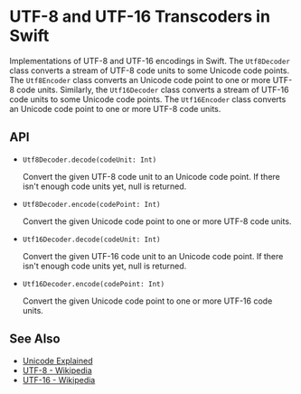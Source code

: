 # UTF-8 and UTF-16 Transcoders in Swift

Implementations of UTF-8 and UTF-16 encodings in Swift. The `Utf8Decoder` class converts a stream of UTF-8 code units to some Unicode code points. The `Utf8Encoder` class converts an Unicode code point to one or more UTF-8 code units. Similarly, the `Utf16Decoder` class converts a stream of UTF-16 code units to some Unicode code points. The `Utf16Encoder` class converts an Unicode code point to one or more UTF-8 code units.

## API

* `Utf8Decoder.decode(codeUnit: Int)`

   Convert the given UTF-8 code unit to an Unicode code point. If there isn't enough code units yet, null is returned.

* `Utf8Decoder.encode(codePoint: Int)`

   Convert the given Unicode code point to one or more UTF-8 code units.

* `Utf16Decoder.decode(codeUnit: Int)`

   Convert the given UTF-16 code unit to an Unicode code point. If there isn't enough code units yet, null is returned.

* `Utf16Decoder.encode(codePoint: Int)`

   Convert the given Unicode code point to one or more UTF-16 code units.

## See Also

* [Unicode Explained](http://shop.oreilly.com/product/9780596101213.do)
* [UTF-8 - Wikipedia](https://en.wikipedia.org/wiki/UTF-8)
* [UTF-16 - Wikipedia](https://en.wikipedia.org/wiki/UTF-16)
